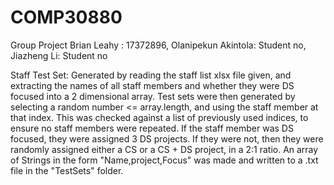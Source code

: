 # COMP30880
Group Project
Brian Leahy : 17372896, Olanipekun Akintola: Student no, Jiazheng Li: Student no

Staff Test Set:
Generated by  reading the staff list xlsx file given, and extracting the names of all staff members and whether they were DS focused into a 2 dimensional array. Test sets were then generated by selecting a random number <= array.length, and using the staff member at that index. This was checked against a list of previously used indices, to ensure no staff members were repeated. If the staff member was DS focused, they were assigned 3 DS projects. If they were not, then they were randomly assigned either a CS or a CS + DS project, in a 2:1 ratio. An array of Strings in the form "Name,project,Focus" was made and written to a .txt file in the "TestSets" folder.
